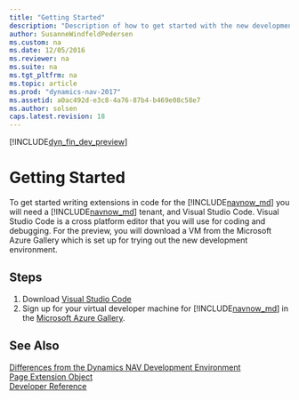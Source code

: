 ```yaml
---
title: "Getting Started"
description: "Description of how to get started with the new development environment"
author: SusanneWindfeldPedersen
ms.custom: na
ms.date: 12/05/2016
ms.reviewer: na
ms.suite: na
ms.tgt_pltfrm: na
ms.topic: article
ms.prod: "dynamics-nav-2017"
ms.assetid: a0ac492d-e3c8-4a76-87b4-b469e08c58e7
ms.author: solsen
caps.latest.revision: 18
---
```


[!INCLUDE[dyn_fin_dev_preview](../dynamics-nav/includes/newdev_dev_preview.md)]

# Getting Started
To get started writing extensions in code for the [!INCLUDE[navnow_md](includes/navnow_md.md)] you will need a [!INCLUDE[navnow_md](includes/navnow_md.md)] tenant, and Visual Studio Code. Visual Studio Code is a cross platform editor that you will use for coding and debugging. For the preview, you will download a VM from the Microsoft Azure Gallery which is set up for trying out the new development environment.

## Steps
1) Download [Visual Studio Code](https://code.visualstudio.com/)  
2) Sign up for your virtual developer machine for [!INCLUDE[navnow_md](includes/navnow_md.md)] in the [Microsoft Azure Gallery](https://ms.portal.azure.com/#create/Microsoft.Template).

## See Also 
[Differences from the Dynamics NAV Development Environment](newdev-differences.md)  
[Page Extension Object](newdev-page-ext-object.md)  
[Developer Reference](newdev-reference-overview.md)
